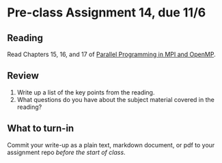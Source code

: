 # Pre-class Assignment 14, due 11/6

## Reading

Read Chapters 15, 16, and 17 of [Parallel Programming in MPI and OpenMP](https://www.dropbox.com/s/fqa282y9dxcv0z3/EijkhoutParComp.pdf?dl=0).

## Review

1. Write up a list of the key points from the reading.
2. What questions do you have about the subject material covered in the reading?

## What to turn-in

Commit your write-up as a plain text, markdown document, or pdf to your assignment repo _before the start of class_.
